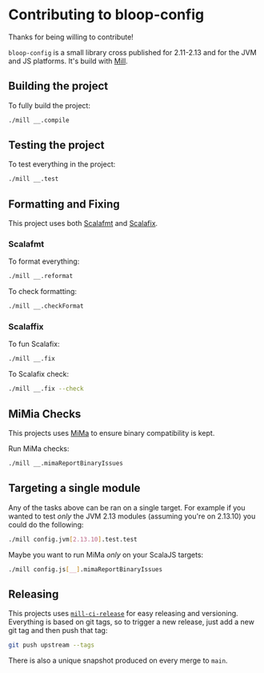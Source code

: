 # Contributing to bloop-config

Thanks for being willing to contribute!

`bloop-config` is a small library cross published for 2.11-2.13 and for the JVM
and JS platforms. It's build with
[Mill](https://com-lihaoyi.github.io/mill/mill/Intro_to_Mill.html).

## Building the project

To fully build the project:

```sh
./mill __.compile
```

## Testing the project

To test everything in the project:

```sh
./mill __.test
```

## Formatting and Fixing

This project uses both [Scalafmt](https://scalameta.org/scalafmt/) and
[Scalafix](https://scalacenter.github.io/scalafix/).

### Scalafmt

To format everything:

```sh
./mill __.reformat
```

To check formatting:

```sh
./mill __.checkFormat
```

### Scalaffix

To fun Scalafix:

```sh
./mill __.fix
```

To Scalafix check:

```sh
./mill __.fix --check
```

## MiMia Checks

This projects uses [MiMa](https://github.com/lightbend/mima) to ensure binary
compatibility is kept.

Run MiMa checks:

```sh
./mill __.mimaReportBinaryIssues
```

## Targeting a single module

Any of the tasks above can be ran on a single target. For example if you wanted
to test _only_ the JVM 2.13 modules (assuming you're on 2.13.10) you could do
the following:

```sh
./mill config.jvm[2.13.10].test.test
```

Maybe you want to run MiMa _only_ on your ScalaJS targets:

```sh
./mill config.js[__].mimaReportBinaryIssues
```

## Releasing

This projects uses
[`mill-ci-release`](https://github.com/ckipp01/mill-ci-release) for easy
releasing and versioning. Everything is based on git tags, so to trigger a new
release, just add a new git tag and then push that tag:

```sh
git push upstream --tags
```

There is also a unique snapshot produced on every merge to `main`.
